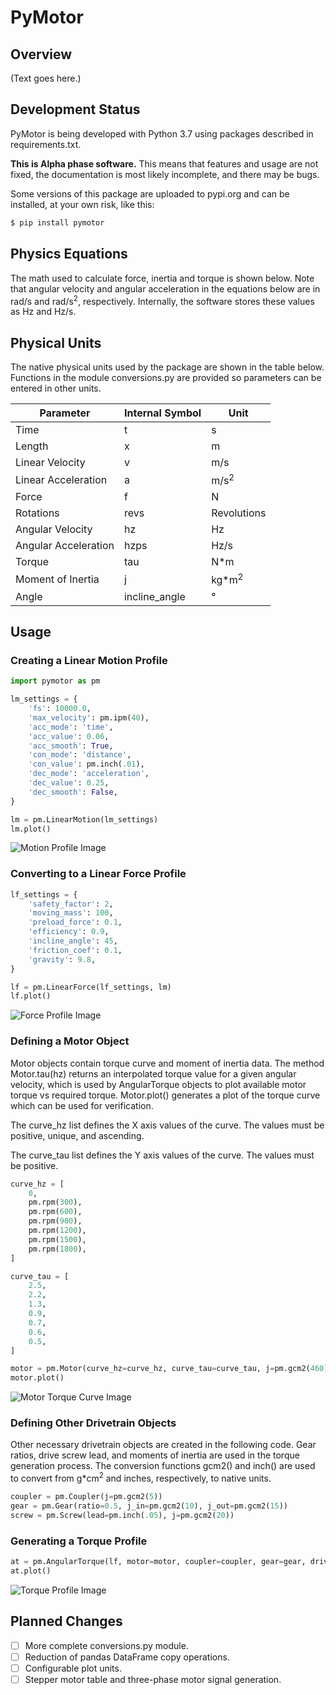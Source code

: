 # PyMotor

## Overview

(Text goes here.)

## Development Status

PyMotor is being developed with Python 3.7 using packages described in requirements.txt.

**This is Alpha phase software.** This means that features and usage are not fixed, the documentation is most likely incomplete, and there may be bugs.

Some versions of this package are uploaded to pypi.org and can be installed, at your own risk, like this:

``` bash
$ pip install pymotor
```

## Physics Equations

The math used to calculate force, inertia and torque is shown below. Note that angular velocity and angular acceleration in the equations below are in rad/s and rad/s<sup>2</sup>, respectively. Internally, the software stores these values as Hz and Hz/s. 

## Physical Units

The native physical units used by the package are shown in the table below. Functions in the module conversions.py are provided so parameters can be entered in other units.

Parameter | Internal Symbol | Unit
--|--|--
Time | t | s
Length | x | m
Linear Velocity | v | m/s
Linear Acceleration | a | m/s<sup>2</sup>
Force | f | N
Rotations | revs | Revolutions
Angular Velocity | hz | Hz
Angular Acceleration | hzps | Hz/s
Torque | tau | N*m
Moment of Inertia | j | kg*m<sup>2</sup>
Angle | incline_angle | °

## Usage

### Creating a Linear Motion Profile

``` python
import pymotor as pm

lm_settings = {
    'fs': 10000.0,
    'max_velocity': pm.ipm(40),
    'acc_mode': 'time',
    'acc_value': 0.06, 
    'acc_smooth': True,
    'con_mode': 'distance',
    'con_value': pm.inch(.01),
    'dec_mode': 'acceleration',
    'dec_value': 0.25,
    'dec_smooth': False,
}

lm = pm.LinearMotion(lm_settings)
lm.plot()
```
![Motion Profile Image](/readme/motion.png)

### Converting to a Linear Force Profile

``` python
lf_settings = {
    'safety_factor': 2,
    'moving_mass': 100,
    'preload_force': 0.1,
    'efficiency': 0.9,
    'incline_angle': 45,
    'friction_coef': 0.1,
    'gravity': 9.8,
}

lf = pm.LinearForce(lf_settings, lm)
lf.plot()
```
![Force Profile Image](/readme/force.png)

### Defining a Motor Object

Motor objects contain torque curve and moment of inertia data. The method Motor.tau(hz) returns an interpolated torque value for a given angular velocity, which is used by AngularTorque objects to plot available motor torque vs required torque. Motor.plot() generates a plot of the torque curve which can be used for verification.

The curve_hz list defines the X axis values of the curve. The values must be positive, unique, and ascending.

The curve_tau list defines the Y axis values of the curve. The values must be positive. 

``` python
curve_hz = [
    0, 
    pm.rpm(300), 
    pm.rpm(600),
    pm.rpm(900),
    pm.rpm(1200),
    pm.rpm(1500),
    pm.rpm(1800),
]

curve_tau = [
    2.5,
    2.2,
    1.3,
    0.9,
    0.7,
    0.6,
    0.5,
]

motor = pm.Motor(curve_hz=curve_hz, curve_tau=curve_tau, j=pm.gcm2(460))
motor.plot()
```
![Motor Torque Curve Image](/readme/motor.png)

### Defining Other Drivetrain Objects

Other necessary drivetrain objects are created in the following code. Gear ratios, drive screw lead, and moments of inertia are used in the torque generation process. The conversion functions gcm2() and inch() are used to convert from g*cm<sup>2</sup> and inches, respectively, to native units.

``` python
coupler = pm.Coupler(j=pm.gcm2(5))
gear = pm.Gear(ratio=0.5, j_in=pm.gcm2(10), j_out=pm.gcm2(15))
screw = pm.Screw(lead=pm.inch(.05), j=pm.gcm2(20))
```

### Generating a Torque Profile

``` python
at = pm.AngularTorque(lf, motor=motor, coupler=coupler, gear=gear, drivetrain=screw)
at.plot()
```
![Torque Profile Image](/readme/torque.png)

## Planned Changes
- [ ] More complete conversions.py module.
- [ ] Reduction of pandas DataFrame copy operations.
- [ ] Configurable plot units.
- [ ] Stepper motor table and three-phase motor signal generation. 
